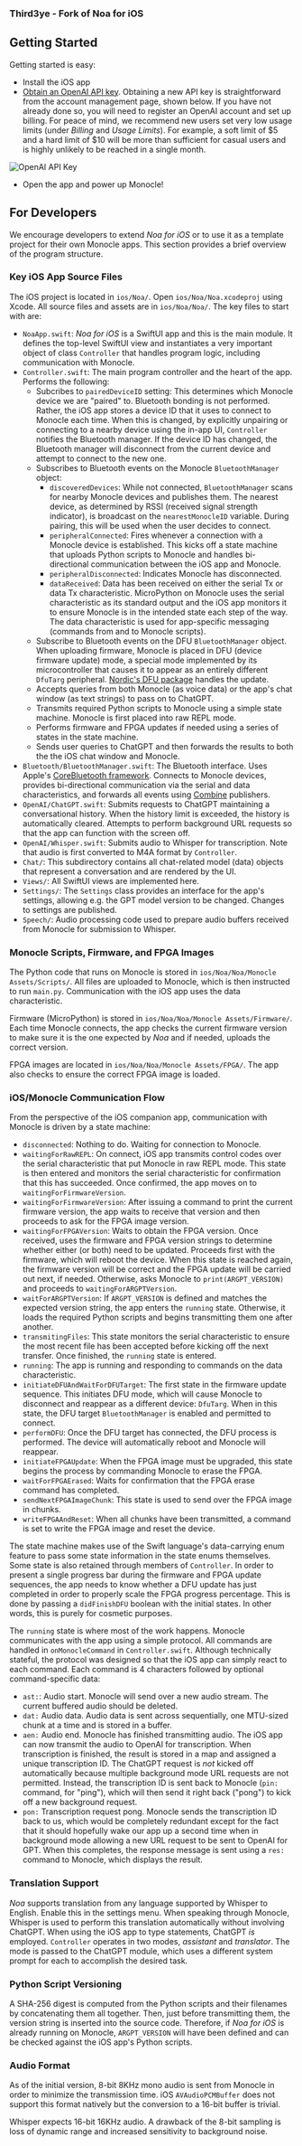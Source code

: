 ### Third3ye - Fork of Noa for iOS

## Getting Started

Getting started is easy:

- Install the iOS app 
- [Obtain an OpenAI API key](https://platform.openai.com/). Obtaining a new API key is straightforward from the account management page, shown below. If you have not already done so, you will need to register an OpenAI account and set up billing. For peace of mind, we recommend new users set very low usage limits (under *Billing* and *Usage Limits*). For example, a soft limit of $5 and a hard limit of $10 will be more than sufficient for casual users and is highly unlikely to be reached in a single month.

![OpenAI API Key](docs/OpenAI_Key.png)

- Open the app and power up Monocle!

## For Developers

We encourage developers to extend *Noa for iOS* or to use it as a template project for their own Monocle apps. This section provides a brief overview of the program structure.

### Key iOS App Source Files

The iOS project is located in `ios/Noa/`. Open `ios/Noa/Noa.xcodeproj` using Xcode. All source files and assets are in `ios/Noa/Noa/`. The key files to start with are:

- `NoaApp.swift`: *Noa for iOS* is a SwiftUI app and this is the main module. It defines the top-level SwiftUI view and instantiates a very important object of class `Controller` that handles program logic, including communication with Monocle.
- `Controller.swift`: The main program controller and the heart of the app. Performs the following:
    - Subcribes to `pairedDeviceID` setting: This determines which Monocle device we are "paired" to. Bluetooth bonding is not performed. Rather, the iOS app stores a device ID that it uses to connect to Monocle each time. When this is changed, by explicitly unpairing or connecting to a nearby device using the in-app UI, `Controller` notifies the Bluetooth manager. If the device ID has changed, the Bluetooth manager will disconnect from the current device and attempt to connect to the new one.
    - Subscribes to Bluetooth events on the Monocle `BluetoothManager` object:
        - `discoveredDevices`: While not connected, `BluetoothManager` scans for nearby Monocle devices and publishes them. The nearest device, as determined by RSSI (received signal strength indicator), is broadcast on the `nearestMonocleID` variable. During pairing, this will be used when the user decides to connect.
        - `peripheralConnected`: Fires whenever a connection with a Monocle device is established. This kicks off a state machine that uploads Python scripts to Monocle and handles bi-directional communication between the iOS app and Monocle.
        - `peripheralDisconnected`: Indicates Monocle has disconnected.
        - `dataReceived`: Data has been received on either the serial Tx or data Tx characteristic. MicroPython on Monocle uses the serial characteristic as its standard output and the iOS app monitors it to ensure Monocle is in the intended state each step of the way. The data characteristic is used for app-specific messaging (commands from and to Monocle scripts).
    - Subscribe to Bluetooth events on the DFU `BluetoothManager` object. When uploading firmware, Monocle is placed in DFU (device firmware update) mode, a special mode implemented by its microcontroller that causes it to appear as an entirely different `DfuTarg` peripheral. [Nordic's DFU package](https://github.com/NordicSemiconductor/IOS-DFU-Library) handles the update.
    - Accepts queries from both Monocle (as voice data) or the app's chat window (as text strings) to pass on to ChatGPT.
    - Transmits required Python scripts to Monocle using a simple state machine. Monocle is first placed into raw REPL mode.
    - Performs firmware and FPGA updates if needed using a series of states in the state machine.
    - Sends user queries to ChatGPT and then forwards the results to both the the iOS chat window and Monocle.
- `Bluetooth/BluetoothManager.swift`: The Bluetooth interface. Uses Apple's [CoreBluetooth framework](https://developer.apple.com/documentation/corebluetooth). Connects to Monocle devices, provides bi-directional communication via the serial and data characteristics, and forwards all events using [Combine](https://developer.apple.com/documentation/combine) publishers.
- `OpenAI/ChatGPT.swift`: Submits requests to ChatGPT maintaining a conversational history. When the history limit is exceeded, the history is automatically cleared. Attempts to perform background URL requests so that the app can function with the screen off.
- `OpenAI/Whisper.swift`: Submits audio to Whisper for transcription. Note that audio is first converted to M4A format by `Controller`.
- `Chat/`: This subdirectory contains all chat-related model (data) objects that represent a conversation and are rendered by the UI.
- `Views/`: All SwiftUI views are implemented here.
- `Settings/`: The `Settings` class provides an interface for the app's settings, allowing e.g. the GPT model version to be changed. Changes to settings are published.
- `Speech/`: Audio processing code used to prepare audio buffers received from Monocle for submission to Whisper.

### Monocle Scripts, Firmware, and FPGA Images

The Python code that runs on Monocle is stored in `ios/Noa/Noa/Monocle Assets/Scripts/`. All files are uploaded to Monocle, which is then instructed to run `main.py`. Communication with the iOS app uses the data characteristic.

Firmware (MicroPython) is stored in `ios/Noa/Noa/Monocle Assets/Firmware/`. Each time Monocle connects, the app checks the current firmware
version to make sure it is the one expected by *Noa* and if needed, uploads the correct version.

FPGA images are located in `ios/Noa/Noa/Monocle Assets/FPGA/`. The app also checks to ensure the correct FPGA image is loaded.

### iOS/Monocle Communication Flow

From the perspective of the iOS companion app, communication with Monocle is driven by a state machine:

- `disconnected`: Nothing to do. Waiting for connection to Monocle.
- `waitingForRawREPL`: On connect, iOS app transmits control codes over the serial characteristic that put Monocle in raw REPL mode. This state is then entered and monitors the serial characteristic for confirmation that this has succeeded. Once confirmed, the app moves on to `waitingForFirmwareVersion`.
- `waitingForFirmwareVersion`: After issuing a command to print the current firmware version, the app waits to receive that version and then proceeds to ask for the FPGA image version.
- `waitingForFPGAVersion`: Waits to obtain the FPGA version. Once received, uses the firmware and FPGA version strings to determine whether either (or both) need to be updated. Proceeds first with the firmware, which will reboot the device. When this state is reached again, the firmware version will be correct and the FPGA update will be carried out next, if needed. Otherwise, asks Monocle to `print(ARGPT_VERSION)` and proceeds to `waitingForARGPTVersion`.
- `waitForARGPTVersion`: If `ARGPT_VERSION` is defined and matches the expected version string, the app enters the `running` state. Otherwise, it loads the required Python scripts and begins transmitting them one after another.
- `transmitingFiles`: This state monitors the serial characteristic to ensure the most recent file has been accepted before kicking off the next transfer. Once finished, the `running` state is entered.
- `running`: The app is running and responding to commands on the data characteristic.
- `initiateDFUAndWaitForDFUTarget`: The first state in the firmware update sequence. This initiates DFU mode, which will cause Monocle to disconnect and reappear as a different device: `DfuTarg`. When in this state, the DFU target `BluetoothManager` is enabled and permitted to connect.
- `performDFU`: Once the DFU target has connected, the DFU process is performed. The device will automatically reboot and Monocle will reappear.
- `initiateFPGAUpdate`: When the FPGA image must be upgraded, this state begins the process by commanding Monocle to erase the FPGA.
- `waitForFPGAErased`: Waits for confirmation that the FPGA erase command has completed.
- `sendNextFPGAImageChunk`: This state is used to send over the FPGA image in chunks.
- `writeFPGAAndReset`: When all chunks have been transmitted, a command is set to write the FPGA image and reset the device.

The state machine makes use of the Swift language's data-carrying enum feature to pass some state information in the state enums themselves. Some state is also retained through members of `Controller`. In order to present a single progress bar during the firmware and FPGA update sequences, the app needs to know whether a DFU update has just completed in order to properly scale the FPGA progress percentage. This is done by passing a `didFinishDFU` boolean with the initial states. In other words, this is purely for cosmetic purposes.

The `running` state is where most of the work happens. Monocle communicates with the app using a simple protocol. All commands are handled in `onMonocleCommand` in `Controller.swift`. Although technically stateful, the protocol was designed so that the iOS app can simply react to each command. Each command is 4 characters followed by optional command-specific data:

- `ast:`: Audio start. Monocle will send over a new audio stream. The current buffered audio should be deleted.
- `dat:` Audio data. Audio data is sent across sequentially, one MTU-sized chunk at a time and is stored in a buffer.
- `aen:` Audio end. Monocle has finished transmitting audio. The iOS app can now transmit the audio to OpenAI for transcription. When transcription is finished, the result is stored in a map and assigned a unique transcription ID. The ChatGPT request is *not* kicked off automatically because multiple background mode URL requests are not permitted. Instead, the transcription ID is sent back to Monocle (`pin:` command, for "ping"), which will then send it right back ("pong") to kick off a new background request.
- `pon:` Transcription request pong. Monocle sends the transcription ID back to us, which would be completely redundant except for the fact that it should hopefully wake our app up a second time when in background mode allowing a new URL request to be sent to OpenAI for GPT. When this completes, the response message is sent using a `res:` command to Monocle, which displays the result.

### Translation Support

*Noa* supports translation from any language supported by Whisper to English. Enable this in the settings menu. When speaking through Monocle, Whisper is used to perform this translation automatically without involving ChatGPT. When using the iOS app to type statements, ChatGPT *is* employed. `Controller` operates in two modes, *assistant* and *translator*. The mode is passed to the ChatGPT module, which uses a different system prompt for each to accomplish the desired task.

### Python Script Versioning

A SHA-256 digest is computed from the Python scripts and their filenames by concatenating them all together. Then, just before transmitting them, the version string is inserted into the source code. Therefore, if *Noa for iOS* is already running on Monocle, `ARGPT_VERSION` will have been defined and can be checked against the iOS app's Python scripts.

### Audio Format

As of the initial version, 8-bit 8KHz mono audio is sent from Monocle in order to minimize the transmission time. iOS `AVAudioPCMBuffer` does not support this format natively but the conversion to a 16-bit buffer is trivial.

Whisper expects 16-bit 16KHz audio. A drawback of the 8-bit sampling is loss of dynamic range and increased sensitivity to background noise.
